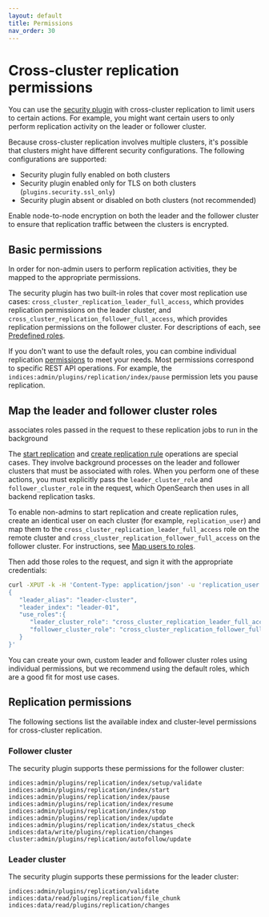```yaml
---
layout: default
title: Permissions
nav_order: 30
---
```


# Cross-cluster replication permissions

You can use the [security plugin]({{site.url}}{{site.baseurl}}/security-plugin/index/) with cross-cluster replication to limit users to certain actions. For example, you might want certain users to only perform replication activity on the leader or follower cluster.

Because cross-cluster replication involves multiple clusters, it's possible that clusters might have different security configurations. The following configurations are supported:

- Security plugin fully enabled on both clusters
- Security plugin enabled only for TLS on both clusters (`plugins.security.ssl_only`)
- Security plugin absent or disabled on both clusters (not recommended)

Enable node-to-node encryption on both the leader and the follower cluster to ensure that replication traffic between the clusters is encrypted.

## Basic permissions

In order for non-admin users to perform replication activities, they be mapped to the appropriate permissions.  

The security plugin has two built-in roles that cover most replication use cases: `cross_cluster_replication_leader_full_access`, which provides replication permissions on the leader cluster, and `cross_cluster_replication_follower_full_access`, which provides replication permissions on the follower cluster. For descriptions of each, see [Predefined roles]({{site.url}}{{site.baseurl}}/security-plugin/access-control/users-roles#predefined-roles).

If you don't want to use the default roles, you can combine individual replication [permissions]({{site.url}}{{site.baseurl}}/replication-plugin/permissions/#replication-permissions) to meet your needs. Most permissions correspond to specific REST API operations. For example, the `indices:admin/plugins/replication/index/pause` permission lets you pause replication.

## Map the leader and follower cluster roles

associates roles passed in the request to these replication jobs to run in the background

The [start replication]({{site.url}}{{site.baseurl}}/replication-plugin/api/#start-replication) and [create replication rule]({{site.url}}{{site.baseurl}}/replication-plugin/api/#create-replication-rule) operations are special cases. They involve background processes on the leader and follower clusters that must be associated with roles. When you perform one of these actions, you must explicitly pass the  `leader_cluster_role` and
`follower_cluster_role` in the request, which OpenSearch then uses in all backend replication tasks.

To enable non-admins to start replication and create replication rules, create an identical user on each cluster (for example, `replication_user`) and map them to the `cross_cluster_replication_leader_full_access` role on the remote cluster and `cross_cluster_replication_follower_full_access` on the follower cluster. For instructions, see [Map users to roles]({{site.url}}{{site.baseurl}}/security-plugin/access-control/users-roles/#map-users-to-roles).

Then add those roles to the request, and sign it with the appropriate credentials:

```bash
curl -XPUT -k -H 'Content-Type: application/json' -u 'replication_user:password' 'https://localhost:9200/_plugins/_replication/follower-01/_start?pretty' -d '
{
   "leader_alias": "leader-cluster",
   "leader_index": "leader-01",
   "use_roles":{
      "leader_cluster_role": "cross_cluster_replication_leader_full_access",
      "follower_cluster_role": "cross_cluster_replication_follower_full_access"
   }
}'
```

You can create your own, custom leader and follower cluster roles using individual permissions, but we recommend using the default roles, which are a good fit for most use cases.

## Replication permissions

The following sections list the available index and cluster-level permissions for cross-cluster replication.

### Follower cluster

The security plugin supports these permissions for the follower cluster:

```
indices:admin/plugins/replication/index/setup/validate
indices:admin/plugins/replication/index/start
indices:admin/plugins/replication/index/pause
indices:admin/plugins/replication/index/resume
indices:admin/plugins/replication/index/stop
indices:admin/plugins/replication/index/update
indices:admin/plugins/replication/index/status_check
indices:data/write/plugins/replication/changes
cluster:admin/plugins/replication/autofollow/update
```

### Leader cluster

The security plugin supports these permissions for the leader cluster:

```
indices:admin/plugins/replication/validate
indices:data/read/plugins/replication/file_chunk
indices:data/read/plugins/replication/changes
```
